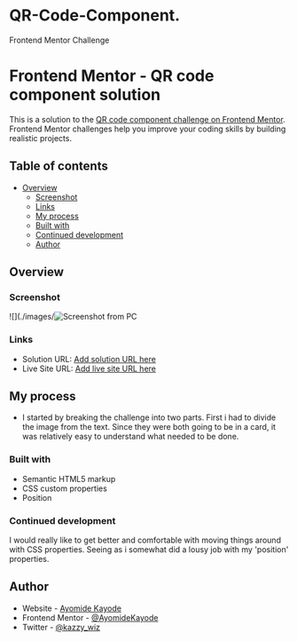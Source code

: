 # QR-Code-Component.
Frontend Mentor Challenge
# Frontend Mentor - QR code component solution

This is a solution to the [QR code component challenge on Frontend Mentor](https://www.frontendmentor.io/challenges/qr-code-component-iux_sIO_H). Frontend Mentor challenges help you improve your coding skills by building realistic projects.

## Table of contents

- [Overview](#overview)
  - [Screenshot](#screenshot)
  - [Links](#links)
  - [My process](#my-process)
  - [Built with](#built-with)
  - [Continued development](#continued-development)
  - [Author](#author)

## Overview

### Screenshot

![](./images/![Screenshot from PC](./images/QR-Code-Component-Screenshot.png)

### Links

- Solution URL: [Add solution URL here](https://your-solution-url.com)
- Live Site URL: [Add live site URL here](https://your-live-site-url.com)

## My process

- I started by breaking the challenge into two parts. First i had to divide the image from the text.
  Since they were both going to be in a card, it was relatively easy to understand what needed to be done.

### Built with

- Semantic HTML5 markup
- CSS custom properties
- Position

### Continued development

I would really like to get better and comfortable with moving things around with CSS properties. Seeing as i somewhat did a lousy job with my 'position' properties.

## Author

- Website - [Ayomide Kayode](https://www.frontendmentor.io/)
- Frontend Mentor - [@AyomideKayode](https://www.frontendmentor.io/profile/AyomideKayode)
- Twitter - [@kazzy_wiz](https://twitter.com/kazzy_wiz)
